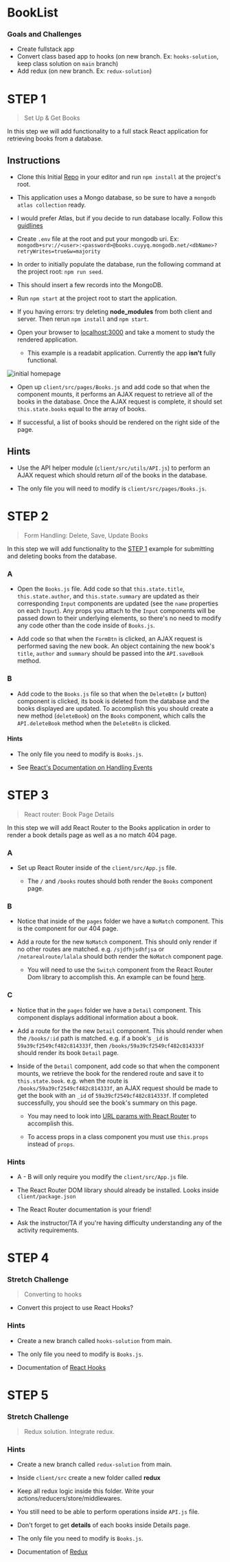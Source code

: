 # BookList
 ### Goals and Challenges
 - Create fullstack app 
 - Convert class based app to hooks (on new branch. Ex: `hooks-solution`, keep class solution on `main` branch)
 - Add redux (on new branch. Ex: `redux-solution`)

# STEP 1
> Set Up & Get Books

In this step we will add functionality to a full stack React application for retrieving books from a database.

## Instructions

* Clone this Initial [Repo](https://github.com/urakymzhan/ReadABit-starter-code) in your editor and run `npm install` at the project's root.

* This application uses a Mongo database, so be sure to have a `mongodb atlas collection` ready.

* I would prefer Atlas, but if you decide to run database locally. Follow this [guidlines](https://gist.github.com/urakymzhan/8a74099d41d203e175c4bfb0ed57509f)

* Create `.env` file at the root and put your mongodb uri. Ex: `mongodb+srv://<user>:<password>@books.cuyyq.mongodb.net/<dbName>?retryWrites=true&w=majority`

* In order to initially populate the database, run the following command at the project root: `npm run seed`.

* This should insert a few records into the MongoDB.

* Run `npm start` at the project root to start the application.

* If you having errors: try deleting **node_modules** from both client and server. Then rerun `npm install` and `npm start`.

* Open your browser to [localhost:3000](http://localhost:3000) and take a moment to study the rendered application.

  * This example is a readabit application. Currently the app **isn't** fully functional.

![initial homepage](homepage.png)

* Open up `client/src/pages/Books.js` and add code so that when the component mounts, it performs an AJAX request to retrieve all of the books in the database. Once the AJAX request is complete, it should set `this.state.books` equal to the array of books.

* If successful, a list of books should be rendered on the right side of the page.


## Hints

* Use the API helper module (`client/src/utils/API.js`) to perform an AJAX request which should return _all_ of the books in the database.

* The only file you will need to modify is `client/src/pages/Books.js`.

# STEP 2
> Form Handling: Delete, Save, Update Books

In this step we will add functionality to the [STEP 1](#step-1) example for submitting and deleting books from the database.

### A

* Open the `Books.js` file. Add code so that `this.state.title`, `this.state.author`, and `this.state.summary` are updated as their corresponding `Input` components are updated (see the `name` properties on each `Input`). Any props you attach to the `Input` components will be passed down to their underlying elements, so there's no need to modify any code other than the code inside of `Books.js`.

* Add code so that when the `FormBtn` is clicked, an AJAX request is performed saving the new book. An object containing the new book's `title`, `author` and `summary` should be passed into the `API.saveBook` method.

### B
* Add code to the `Books.js` file so that when the `DeleteBtn` (`✗` button) component is clicked, its book is deleted from the database and the books displayed are updated. To accomplish this you should create a new method (`deleteBook`) on the `Books` component, which calls the `API.deleteBook` method when the `DeleteBtn` is clicked.

#### Hints

* The only file you need to modify is `Books.js`.

* See [React's Documentation on Handling Events](https://facebook.github.io/react/docs/handling-events.html)



# STEP 3
> React router: Book Page Details

In this step we will add React Router to the Books application in order to render a book details page as well as a no match 404 page.


### A

* Set up React Router inside of the `client/src/App.js` file.

  * The `/` and `/books` routes should both render the `Books` component page.

### B

* Notice that inside of the `pages` folder we have a `NoMatch` component. This is the component for our 404 page.

* Add a route for the new `NoMatch` component. This should only render if no other routes are matched. e.g. `/sjdfhjsdhfjsa` or `/notarealroute/lalala` should both render the `NoMatch` component page. 

  * You will need to use the `Switch` component from the React Router Dom library to accomplish this. An example can be found [here](https://reacttraining.com/react-router/web/example/no-match).

### C

* Notice that in the `pages` folder we have a `Detail` component. This component displays additional information about a book.

* Add a route for the the new `Detail` component. This should render when the `/books/:id` path is matched. e.g. if a book's `_id` is `59a39cf2549cf482c814333f`, then `/books/59a39cf2549cf482c814333f` should render its book `Detail` page.

* Inside of the `Detail` component, add code so that when the component mounts, we retrieve the book for the rendered route and save it to `this.state.book`. e.g. when the route is `/books/59a39cf2549cf482c814333f`, an AJAX request should be made to get the book with an `_id` of `59a39cf2549cf482c814333f`. If completed successfully, you should see the book's summary on this page.

  * You may need to look into [URL params with React Router](https://reacttraining.com/react-router/web/example/url-params) to accomplish this.

  * To access props in a class component you must use `this.props` instead of `props`.

### Hints

* A - B will only require you modify the `client/src/App.js` file.

* The React Router DOM library should already be installed. Looks inside `client/package.json`

* The React Router documentation is your friend!

* Ask the instructor/TA if you're having difficulty understanding any of the activity requirements.


# STEP 4
### Stretch Challenge

> Converting to hooks 

- Convert this project to use React Hooks?

### Hints
- Create a new branch called `hooks-solution` from main.

- The only file you need to modify is `Books.js`.

- Documentation of [React Hooks](https://reactjs.org/docs/hooks-intro.html)


# STEP 5
### Stretch Challenge

> Redux solution. Integrate redux.

### Hints
- Create a new branch called `redux-solution` from main.

- Inside `client/src` create a new folder called **redux**

- Keep all redux logic inside this folder. Write your actions/reducers/store/middlewares.

- You still need to be able to perform operations inside `API.js` file.

- Don't forget to get **details** of each books inside Details page.

- The only file you need to modify is `Books.js`.

- Documentation of [Redux](https://redux.js.org/tutorials/fundamentals/part-2-concepts-data-flow)